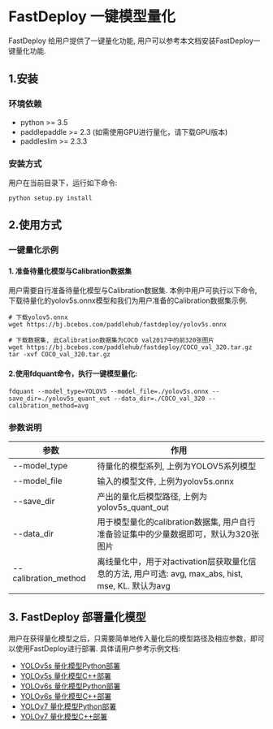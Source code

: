 # FastDeploy 一键模型量化
FastDeploy 给用户提供了一键量化功能, 用户可以参考本文档安装FastDeploy一键量化功能.

## 1.安装

### 环境依赖
- python >= 3.5  
- paddlepaddle >= 2.3 (如需使用GPU进行量化，请下载GPU版本)
- paddleslim >= 2.3.3

### 安装方式
用户在当前目录下，运行如下命令:
```
python setup.py install
```

## 2.使用方式

### 一键量化示例

#### 1. 准备待量化模型与Calibration数据集

用户需要自行准备待量化模型与Calibration数据集.
本例中用户可执行以下命令, 下载待量化的yolov5s.onnx模型和我们为用户准备的Calibration数据集示例.

```shell
# 下载yolov5.onnx
wget https://bj.bcebos.com/paddlehub/fastdeploy/yolov5s.onnx

# 下载数据集, 此Calibration数据集为COCO val2017中的前320张图片
wget https://bj.bcebos.com/paddlehub/fastdeploy/COCO_val_320.tar.gz
tar -xvf COCO_val_320.tar.gz
```

#### 2.使用fdquant命令，执行一键模型量化:

```shell
fdquant --model_type=YOLOV5 --model_file=./yolov5s.onnx --save_dir=./yolov5s_quant_out --data_dir=./COCO_val_320 --calibration_method=avg
```

### 参数说明

| 参数                 | 作用                                                         |
| -------------------- | ------------------------------------------------------------ |
| --model_type          | 待量化的模型系列, 上例为YOLOV5系列模型                         |
| --model_file           | 输入的模型文件, 上例为yolov5s.onnx     |
| --save_dir             | 产出的量化后模型路径, 上例为yolov5s_quant_out      |
| --data_dir             | 用于模型量化的calibration数据集, 用户自行准备验证集中的少量数据即可，默认为320张图片|
| --calibration_method   | 离线量化中，用于对activation层获取量化信息的方法, 用户可选: avg, max_abs, hist, mse, KL. 默认为avg|


## 3. FastDeploy 部署量化模型
用户在获得量化模型之后，只需要简单地传入量化后的模型路径及相应参数，即可以使用FastDeploy进行部署.
具体请用户参考示例文档:
- [YOLOv5s 量化模型Python部署](../examples/slim/yolov5s/python/)
- [YOLOv5s 量化模型C++部署](../examples/slim/yolov5s/cpp/)
- [YOLOv6s 量化模型Python部署](../examples/slim/yolov6s/python/)
- [YOLOv6s 量化模型C++部署](../examples/slim/yolov6s/cpp/)
- [YOLOv7 量化模型Python部署](../examples/slim/yolov7/python/)
- [YOLOv7 量化模型C++部署](../examples/slim/yolov7/cpp/)
